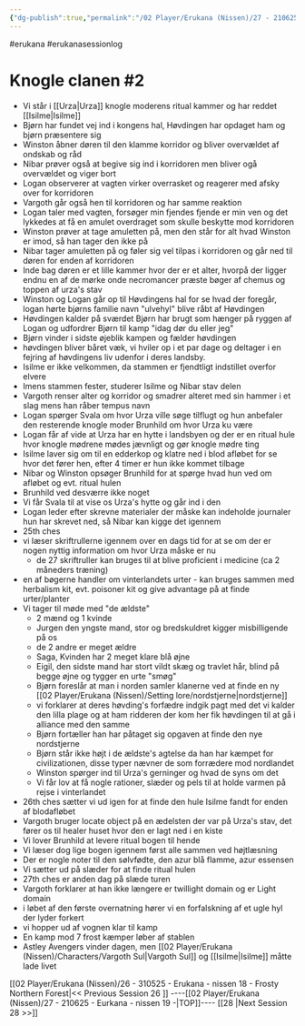 ```yaml
---
{"dg-publish":true,"permalink":"/02 Player/Erukana (Nissen)/27 - 210625 - Eurkana - nissen 19 -/"}
---
```


#erukana #erukanasessionlog 


# Knogle clanen #2 

- Vi står i [[Urza\|Urza]] knogle moderens ritual kammer og har reddet [[Isilme\|Isilme]]
- Bjørn har fundet vej ind i kongens hal, Høvdingen har opdaget ham og bjørn præsentere sig 
- Winston åbner døren til den klamme korridor og bliver overvældet af ondskab og råd 
- Nibar prøver også at begive sig ind i korridoren men bliver ogå overvældet og viger bort 
- Logan observerer at vagten virker overrasket og reagerer med afsky over for korridoren 
- Vargoth går også hen til korridoren og har samme reaktion
- Logan taler med vagten, forsøger min fjendes fjende er min ven og det lykkedes at få en amulet overdraget som skulle beskytte mod korridoren 
- Winston prøver at tage amuletten på, men den står for alt hvad Winston er imod, så han tager den ikke på
- Nibar tager amuletten på og føler sig vel tilpas i korridoren og går ned til døren for enden af korridoren 
- Inde bag døren er et lille kammer hvor der er et alter, hvorpå der ligger endnu en af de mørke onde necromancer præste bøger af chemus og toppen af urza's stav 
- Winston og Logan går op til Høvdingens hal for se hvad der foregår, logan hørte bjørns familie navn "ulvehyl" blive råbt af Høvdingen 
- Høvdingen kalder på sværdet Bjørn har brugt som hænger på ryggen af Logan og udfordrer Bjørn til kamp "idag dør du eller jeg"
- Bjørn vinder i sidste øjeblik kampen og fælder høvdingen
- høvdingen bliver båret væk, vi hviler op i et par dage og deltager i en fejring af høvdingens liv udenfor i deres landsby.
- Isilme er ikke velkommen, da stammen er fjendtligt indstillet overfor elvere 
- Imens stammen fester, studerer Isilme og Nibar stav delen
- Vargoth renser alter og korridor og smadrer alteret med sin hammer i et slag mens han råber tempus navn 
- Logan spørger Svala om hvor Urza ville søge tilflugt og hun anbefaler den resterende knogle moder Brunhild om hvor Urza ku være
- Logan får af vide at Urza har en hytte i landsbyen og der er en ritual hule hvor knogle mødrene mødes jævnligt og gør knogle mødre ting 
- Isilme laver sig om til en edderkop og klatre ned i blod afløbet for se hvor det fører hen, efter 4 timer er hun ikke kommet tilbage 
- Nibar og Winston opsøger Brunhild for at spørge hvad hun ved om afløbet og evt. ritual hulen 
- Brunhild ved desværre ikke noget 
- Vi får Svala til at vise os Urza's hytte og går ind i den 
- Logan leder efter skrevne materialer der måske kan indeholde journaler hun har skrevet ned, så Nibar kan kigge det igennem
- 25th ches 
- vi læser skriftrullerne igennem over en dags tid for at se om der er nogen nyttig information om hvor Urza måske er nu 
	- de 27 skriftruller kan bruges til at blive proficient i medicine (ca 2 måneders træning)
- en af bøgerne handler om vinterlandets urter - kan bruges sammen med herbalism kit, evt. poisoner kit og give advantage på at finde urter/planter 
- Vi tager til møde med "de ældste" 
	- 2 mænd og 1 kvinde 
	- Jurgen den yngste mand, stor og bredskuldret kigger misbilligende på os 
	- de 2 andre er meget ældre
	- Saga, Kvinden har 2 meget klare blå øjne
	- Eigil, den sidste mand har stort vildt skæg og travlet hår, blind på begge øjne og tygger en urte "smøg"
	- Bjørn foreslår at man i norden samler klanerne ved at finde en ny [[02 Player/Erukana (Nissen)/Setting lore/nordstjerne\|nordstjerne]] 
	- vi forklarer at deres høvding's forfædre indgik pagt med det vi kalder den lilla plage og at ham ridderen der kom her fik høvdingen til at gå i alliance med den samme
	- Bjørn fortæller han har påtaget sig opgaven at finde den nye nordstjerne 
	- Bjørn står ikke højt i de ældste's agtelse da han har kæmpet for civilizationen, disse typer nævner de som forrædere mod nordlandet 
	- Winston spørger ind til Urza's gerninger og hvad de syns om det 
	- Vi får lov at få nogle rationer, slæder og pels til at holde varmen på rejse i vinterlandet 
- 26th ches sætter vi ud igen for at finde den hule Isilme fandt for enden af blodafløbet 
- Vargoth bruger locate object på en ædelsten der var på Urza's stav, det fører os til healer huset hvor den er lagt ned i en kiste 
- Vi lover Brunhild at levere ritual bogen til hende 
- Vi læser dog lige bogen igennem først alle sammen ved højtlæsning 
- Der er nogle noter til den sølvfødte, den azur blå flamme, azur essensen
- Vi sætter ud på slæder for at finde ritual hulen 
- 27th ches er anden dag på slæde turen 
- Vargoth forklarer at han ikke længere er twillight domain og er Light domain 
- i løbet af den første overnatning hører vi en forfalskning af et ugle hyl der lyder forkert 
- vi hopper ud af vognen klar til kamp 
- En kamp mod 7 frost kæmper løber af stablen 
- Astley Avengers vinder dagen, men [[02 Player/Erukana (Nissen)/Characters/Vargoth Sul\|Vargoth Sul]] og [[Isilme\|Isilme]] måtte lade livet









[[02 Player/Erukana (Nissen)/26 - 310525 - Erukana - nissen 18 - Frosty Northern Forest\|<< Previous Session 26 ]] ----[[02 Player/Erukana (Nissen)/27 - 210625 - Eurkana - nissen 19 -\|TOP]]----  [[28 \|Next Session 28  >>]]